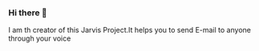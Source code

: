 ### Hi there 👋

I am th creator of this Jarvis Project.It helps you to send E-mail to anyone through your voice
